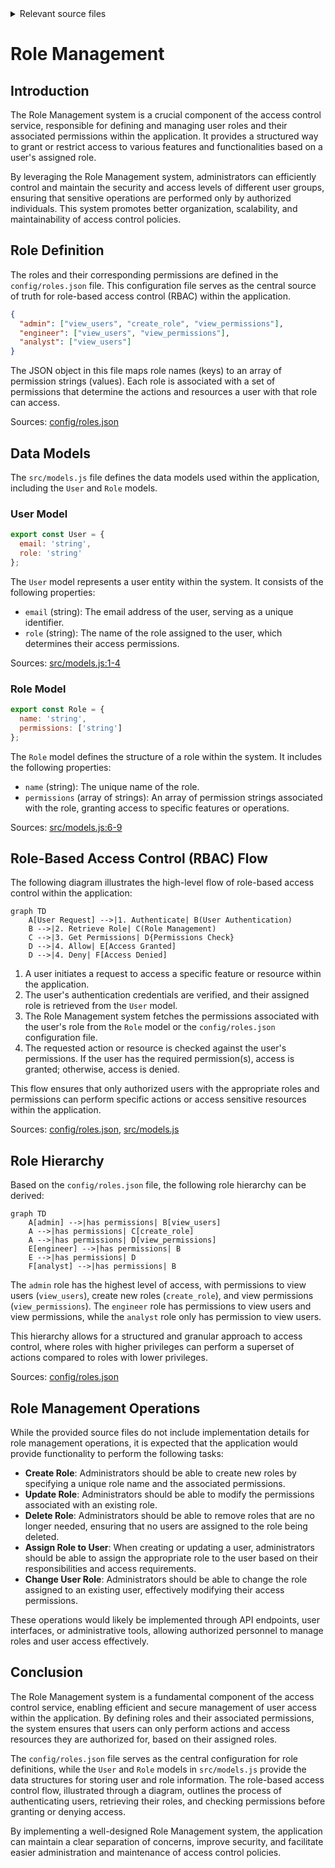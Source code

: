 <details>
<summary>Relevant source files</summary>

The following files were used as context for generating this wiki page:

- [config/roles.json](https://github.com/aanickode/access-control-service/blob/main/config/roles.json)
- [src/models.js](https://github.com/aanickode/access-control-service/blob/main/src/models.js)
</details>

# Role Management

## Introduction

The Role Management system is a crucial component of the access control service, responsible for defining and managing user roles and their associated permissions within the application. It provides a structured way to grant or restrict access to various features and functionalities based on a user's assigned role.

By leveraging the Role Management system, administrators can efficiently control and maintain the security and access levels of different user groups, ensuring that sensitive operations are performed only by authorized individuals. This system promotes better organization, scalability, and maintainability of access control policies.

## Role Definition

The roles and their corresponding permissions are defined in the `config/roles.json` file. This configuration file serves as the central source of truth for role-based access control (RBAC) within the application.

```json
{
  "admin": ["view_users", "create_role", "view_permissions"],
  "engineer": ["view_users", "view_permissions"],
  "analyst": ["view_users"]
}
```

The JSON object in this file maps role names (keys) to an array of permission strings (values). Each role is associated with a set of permissions that determine the actions and resources a user with that role can access.

Sources: [config/roles.json](https://github.com/aanickode/access-control-service/blob/main/config/roles.json)

## Data Models

The `src/models.js` file defines the data models used within the application, including the `User` and `Role` models.

### User Model

```javascript
export const User = {
  email: 'string',
  role: 'string'
};
```

The `User` model represents a user entity within the system. It consists of the following properties:

- `email` (string): The email address of the user, serving as a unique identifier.
- `role` (string): The name of the role assigned to the user, which determines their access permissions.

Sources: [src/models.js:1-4](https://github.com/aanickode/access-control-service/blob/main/src/models.js#L1-L4)

### Role Model

```javascript
export const Role = {
  name: 'string',
  permissions: ['string']
};
```

The `Role` model defines the structure of a role within the system. It includes the following properties:

- `name` (string): The unique name of the role.
- `permissions` (array of strings): An array of permission strings associated with the role, granting access to specific features or operations.

Sources: [src/models.js:6-9](https://github.com/aanickode/access-control-service/blob/main/src/models.js#L6-L9)

## Role-Based Access Control (RBAC) Flow

The following diagram illustrates the high-level flow of role-based access control within the application:

```mermaid
graph TD
    A[User Request] -->|1. Authenticate| B(User Authentication)
    B -->|2. Retrieve Role| C(Role Management)
    C -->|3. Get Permissions| D{Permissions Check}
    D -->|4. Allow| E[Access Granted]
    D -->|4. Deny| F[Access Denied]
```

1. A user initiates a request to access a specific feature or resource within the application.
2. The user's authentication credentials are verified, and their assigned role is retrieved from the `User` model.
3. The Role Management system fetches the permissions associated with the user's role from the `Role` model or the `config/roles.json` configuration file.
4. The requested action or resource is checked against the user's permissions. If the user has the required permission(s), access is granted; otherwise, access is denied.

This flow ensures that only authorized users with the appropriate roles and permissions can perform specific actions or access sensitive resources within the application.

Sources: [config/roles.json](https://github.com/aanickode/access-control-service/blob/main/config/roles.json), [src/models.js](https://github.com/aanickode/access-control-service/blob/main/src/models.js)

## Role Hierarchy

Based on the `config/roles.json` file, the following role hierarchy can be derived:

```mermaid
graph TD
    A[admin] -->|has permissions| B[view_users]
    A -->|has permissions| C[create_role]
    A -->|has permissions| D[view_permissions]
    E[engineer] -->|has permissions| B
    E -->|has permissions| D
    F[analyst] -->|has permissions| B
```

The `admin` role has the highest level of access, with permissions to view users (`view_users`), create new roles (`create_role`), and view permissions (`view_permissions`). The `engineer` role has permissions to view users and view permissions, while the `analyst` role only has permission to view users.

This hierarchy allows for a structured and granular approach to access control, where roles with higher privileges can perform a superset of actions compared to roles with lower privileges.

Sources: [config/roles.json](https://github.com/aanickode/access-control-service/blob/main/config/roles.json)

## Role Management Operations

While the provided source files do not include implementation details for role management operations, it is expected that the application would provide functionality to perform the following tasks:

- **Create Role**: Administrators should be able to create new roles by specifying a unique role name and the associated permissions.
- **Update Role**: Administrators should be able to modify the permissions associated with an existing role.
- **Delete Role**: Administrators should be able to remove roles that are no longer needed, ensuring that no users are assigned to the role being deleted.
- **Assign Role to User**: When creating or updating a user, administrators should be able to assign the appropriate role to the user based on their responsibilities and access requirements.
- **Change User Role**: Administrators should be able to change the role assigned to an existing user, effectively modifying their access permissions.

These operations would likely be implemented through API endpoints, user interfaces, or administrative tools, allowing authorized personnel to manage roles and user access effectively.

## Conclusion

The Role Management system is a fundamental component of the access control service, enabling efficient and secure management of user access within the application. By defining roles and their associated permissions, the system ensures that users can only perform actions and access resources they are authorized for, based on their assigned roles.

The `config/roles.json` file serves as the central configuration for role definitions, while the `User` and `Role` models in `src/models.js` provide the data structures for storing user and role information. The role-based access control flow, illustrated through a diagram, outlines the process of authenticating users, retrieving their roles, and checking permissions before granting or denying access.

By implementing a well-designed Role Management system, the application can maintain a clear separation of concerns, improve security, and facilitate easier administration and maintenance of access control policies.